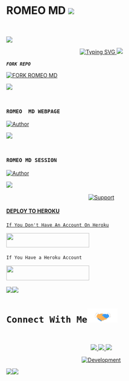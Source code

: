 <h1> ROMEO MD <img src="https://files.catbox.moe/q4k4ft.jpg.gif" width="50"> </h1>

<br>

<img align="center" height="auto"
src="https://cardivo.vercel.app/api?name=ROMEO%20MD&description=A%20BEST%20AND%20FASTEST%20WHATSAPP%20BOT%20BY%20ROMEO%20BW&image=https://files.catbox.moe/k6jpr3.jpg?v=4&backgroundColor=%23ecf0f1&github=Um4r719&pattern=leaf&colorPattern=%23eaeaea"/>

</p> <p align="center">
<a href="https://git.io/typing-svg"><img src="https://readme-typing-svg.demolab.com?font=Rubik+Dirt&size=65&pause=1000&color=F20C39F&background=FF20A500&center=true&vCenter=true&width=1000&height=150&lines=ROMEO+MD;MADE+BY+ROMEO+BW+III" alt="Typing SVG" 

<br>
<a><img src='https://i.imgur.com/LyHic3i.gif'/></a>


***`FORK REPO`***

  <a href="https://github.com/romeobwiii/ROMEO-MD/fork"><img src="https://img.shields.io/badge/Fork%20Create-black?style=for-the-badge&logo=github" alt="FORK ROMEO  MD" width="150"></a>


<a><img src='https://files.catbox.moe/63th2e.jpg'/></a>

### <br> `ROMEO  MD WEBPAGE`
<p align="left">
<a href="https://romeohub.vercel.app//"><img height= "35" title="Author" src="https://img.shields.io/badge/WebPage-black?style=for-the-badge&logo=google"></a>
<p/>
<a><img src='https://files.catbox.moe/zwren0.jpg'/></a>

### <br> `ROMEO MD SESSION`
<p align="left">
<a href="ttps://vw-session-ld.onrender.com"><img height= "35" title="Author" src="https://img.shields.io/badge/Session-black?style=for-the-badge&logo=render"></a>
<p/>
<a><img src='https://i.imgur.com/LyHic3i.gif'/>
</p>
<p align="center"> 
  <a href="https://whatsapp.com/channel/0029Vb6uA207NoZw7KMaqk2p">
    <img alt=Support height="390" src="https://files.catbox.moe/q4k4ft.jpg"> 
    </p>
 

#### DEPLOY TO HEROKU 
`If You Don't Have An Account On Heroku`

<a align="center"><a href="https://signup.heroku.com">
 <img src="https://img.shields.io/badge/Create%20Account%20Now-blue?style=for-the-badge&logo=heroku" width="220" height="38.45"/></a></p>

`If You Have a Heroku Account`

<a align="center"><a href="https://dashboard.heroku.com/new?template=https://github.com/romeobwiii/ROMEO-MD/tree/main"> <img src="https://img.shields.io/badge/DEPLOY%20NOW-blue?style=for-the-badge&logo=heroku" width="220" height="38.45"/></a></p>


<a><img src='https://i.imgur.com/LyHic3i.gif'/></a><a><img src='https://i.imgur.com/LyHic3i.gif'/></a>
 
# ```Connect With Me```<img src="https://github.com/0xAbdulKhalid/0xAbdulKhalid/raw/main/assets/mdImages/handshake.gif" width ="80"></h1> 
 <br> 
<p align="center">
<a href="https://wa.me/26776660902"><img src="https://img.shields.io/badge/Contact Romeo-25D366?style=for-the-badge&logo=whatsapp&logoColor=white" />
<a href=https://whatsapp.com/channel/0029Vb6uA207NoZw7KMaqk2p"><img src="https://img.shields.io/badge/Join Official Channel-25D366?style=for-the-badge&logo=whatsapp&logoColor=white" />
<a href="https://t.me/romeo_bw_III"><img src="https://img.shields.io/badge/Telegram-0088cc?style=for-the-badge&logo=telegram&logoColor=white" /><br>
<p align="center">
<img alt="Development" width="250" src="https://media2.giphy.com/media/W9tBvzTXkQopi/giphy.gif?cid=6c09b952xu6syi1fyqfyc04wcfk0qvqe8fd7sop136zxfjyn&ep=v1_internal_gif_by_id&rid=giphy.gif&ct=g" /> </p>
<a><img src='https://i.imgur.com/LyHic3i.gif'/></a><a><img src='https://i.imgur.com/LyHic3i.gif'/></a>

